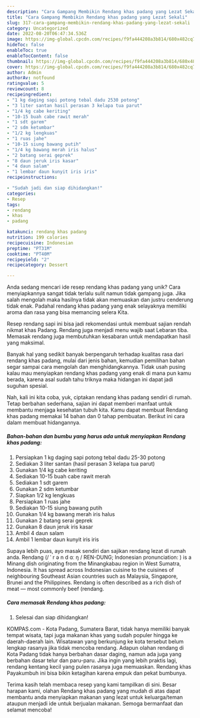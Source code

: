 ```yaml
---
description: "Cara Gampang Membikin Rendang khas padang yang Lezat Sekali"
title: "Cara Gampang Membikin Rendang khas padang yang Lezat Sekali"
slug: 317-cara-gampang-membikin-rendang-khas-padang-yang-lezat-sekali
category: Uncategorized
date: 2022-08-20T06:47:34.536Z
image: https://img-global.cpcdn.com/recipes/f9fa444208a3b814/680x482cq70/rendang-khas-padang-foto-resep-utama.jpg
hideToc: false
enableToc: true
enableTocContent: false
thumbnail: https://img-global.cpcdn.com/recipes/f9fa444208a3b814/680x482cq70/rendang-khas-padang-foto-resep-utama.jpg
cover: https://img-global.cpcdn.com/recipes/f9fa444208a3b814/680x482cq70/rendang-khas-padang-foto-resep-utama.jpg
author: Admin
authorAv: notfound
ratingvalue: 5
reviewcount: 8
recipeingredient:
- "1 kg daging sapi potong tebal dadu 2530 potong"
- "3 liter santan hasil perasan 3 kelapa tua parut"
- "1/4 kg cabe keriting"
- "10-15 buah cabe rawit merah"
- "1 sdt garem"
- "2 sdm ketumbar"
- "1/2 kg lengkuas"
- "1 ruas jahe"
- "10-15 siung bawang putih"
- "1/4 kg bawang merah iris halus"
- "2 batang serai geprek"
- "8 daun jeruk iris kasar"
- "4 daun salam"
- "1 lembar daun kunyit iris iris"
recipeinstructions:

- "Sudah jadi dan siap dihidangkan!"
categories:
- Resep
tags:
- rendang
- khas
- padang

katakunci: rendang khas padang 
nutrition: 199 calories
recipecuisine: Indonesian
preptime: "PT31M"
cooktime: "PT40M"
recipeyield: "2"
recipecategory: Dessert

---
```





Anda sedang mencari ide resep rendang khas padang yang unik? Cara menyiapkannya sangat tidak terlalu sulit namun tidak gampang juga. Jika salah mengolah maka hasilnya tidak akan memuaskan dan justru cenderung tidak enak. Padahal rendang khas padang yang enak selayaknya memiliki aroma dan rasa yang bisa memancing selera Kita.





Resep rendang sapi ini bisa jadi rekomendasi untuk membuat sajian rendah nikmat khas Padang. Rendang juga menjadi menu wajib saat Lebaran tiba. Memasak rendang juga membutuhkan kesabaran untuk mendapatkan hasil yang maksimal.

Banyak hal yang sedikit banyak berpengaruh terhadap kualitas rasa dari rendang khas padang, mulai dari jenis bahan, kemudian pemilihan bahan segar sampai cara mengolah dan menghidangkannya. Tidak usah pusing kalau mau menyiapkan rendang khas padang yang enak di mana pun kamu berada, karena asal sudah tahu triknya maka hidangan ini dapat jadi suguhan spesial.






Nah, kali ini kita coba, yuk, ciptakan rendang khas padang sendiri di rumah. Tetap berbahan sederhana, sajian ini dapat memberi manfaat untuk membantu menjaga kesehatan tubuh kita. Kamu dapat membuat Rendang khas padang memakai 14 bahan dan 0 tahap pembuatan. Berikut ini cara dalam membuat hidangannya.

<!--inarticleads1-->

##### Bahan-bahan dan bumbu yang harus ada untuk menyiapkan Rendang khas padang:

1. Persiapkan 1 kg daging sapi potong tebal dadu 25-30 potong
1. Sediakan 3 liter santan (hasil perasan 3 kelapa tua parut)
1. Gunakan 1/4 kg cabe keriting
1. Sediakan 10-15 buah cabe rawit merah
1. Sediakan 1 sdt garem
1. Gunakan 2 sdm ketumbar
1. Siapkan 1/2 kg lengkuas
1. Persiapkan 1 ruas jahe
1. Sediakan 10-15 siung bawang putih
1. Gunakan 1/4 kg bawang merah iris halus
1. Gunakan 2 batang serai geprek
1. Gunakan 8 daun jeruk iris kasar
1. Ambil 4 daun salam
1. Ambil 1 lembar daun kunyit iris iris


Supaya lebih puas, ayo masak sendiri dan sajikan rendang lezat di rumah anda. Rendang (/ ˈ r ə n d ɑː ŋ / REN-DUNG; Indonesian pronunciation: ) is a Minang dish originating from the Minangkabau region in West Sumatra, Indonesia. It has spread across Indonesian cuisine to the cuisines of neighbouring Southeast Asian countries such as Malaysia, Singapore, Brunei and the Philippines. Rendang is often described as a rich dish of meat — most commonly beef (rendang. 

<!--inarticleads2-->

##### Cara memasak Rendang khas padang:


1. Selesai dan siap dihidangkan!

KOMPAS.com - Kota Padang, Sumatera Barat, tidak hanya memiliki banyak tempat wisata, tapi juga makanan khas yang sudah populer hingga ke daerah-daerah lain. Wisatawan yang berkunjung ke kota tersebut belum lengkap rasanya jika tidak mencoba rendang. Adapun olahan rendang di Kota Padang tidak hanya berbahan dasar daging, namun ada juga yang berbahan dasar telur dan paru-paru. Jika ingin yang lebih praktis lagi, rendang kentang kecil yang pulen rasanya juga memuaskan. Rendang khas Payakumbuh ini bisa bikin ketagihan karena empuk dan pekat bumbunya. 

Terima kasih telah membaca resep yang kami tampilkan di sini. Besar harapan kami, olahan Rendang khas padang yang mudah di atas dapat membantu anda menyiapkan makanan yang lezat untuk keluarga/teman ataupun menjadi ide untuk berjualan makanan. Semoga bermanfaat dan selamat mencoba!
